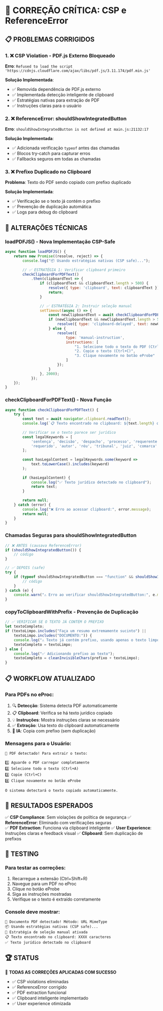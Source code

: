 # 🔧 CORREÇÃO CRÍTICA: CSP e ReferenceError

## 📋 PROBLEMAS CORRIGIDOS

### 1. ❌ CSP Violation - PDF.js Externo Bloqueado
**Erro**: `Refused to load the script 'https://cdnjs.cloudflare.com/ajax/libs/pdf.js/3.11.174/pdf.min.js'`

**Solução Implementada**:
- ✅ Removida dependência de PDF.js externo
- ✅ Implementada detecção inteligente de clipboard
- ✅ Estratégias nativas para extração de PDF
- ✅ Instruções claras para o usuário

### 2. ❌ ReferenceError: shouldShowIntegratedButton
**Erro**: `shouldShowIntegratedButton is not defined at main.js:21132:17`

**Solução Implementada**:
- ✅ Adicionada verificação `typeof` antes das chamadas
- ✅ Blocos try-catch para capturar erros
- ✅ Fallbacks seguros em todas as chamadas

### 3. ❌ Prefixo Duplicado no Clipboard
**Problema**: Texto do PDF sendo copiado com prefixo duplicado

**Solução Implementada**:
- ✅ Verificação se o texto já contém o prefixo
- ✅ Prevenção de duplicação automática
- ✅ Logs para debug do clipboard

## 🔧 ALTERAÇÕES TÉCNICAS

### loadPDFJS() - Nova Implementação CSP-Safe
```javascript
async function loadPDFJS() {
    return new Promise((resolve, reject) => {
        console.log("📦 Usando estratégias nativas (CSP safe)...");
        
        // ✅ ESTRATÉGIA 1: Verificar clipboard primeiro
        checkClipboardForPDFText()
            .then(clipboardText => {
                if (clipboardText && clipboardText.length > 500) {
                    resolve({ type: 'clipboard', text: clipboardText });
                    return;
                }
                
                // ✅ ESTRATÉGIA 2: Instruir seleção manual
                setTimeout(async () => {
                    const newClipboardText = await checkClipboardForPDFText();
                    if (newClipboardText && newClipboardText.length > 500) {
                        resolve({ type: 'clipboard-delayed', text: newClipboardText });
                    } else {
                        resolve({
                            type: 'manual-instruction',
                            instructions: [
                                "1. Selecione todo o texto do PDF (Ctrl+A)",
                                "2. Copie o texto (Ctrl+C)", 
                                "3. Clique novamente no botão eProbe"
                            ]
                        });
                    }
                }, 2000);
            });
    });
}
```

### checkClipboardForPDFText() - Nova Função
```javascript
async function checkClipboardForPDFText() {
    try {
        const text = await navigator.clipboard.readText();
        console.log(`📋 Texto encontrado no clipboard: ${text.length} caracteres`);
        
        // Verificar se o texto parece ser jurídico
        const legalKeywords = [
            'sentença', 'decisão', 'despacho', 'processo', 'requerente', 
            'requerido', 'autor', 'réu', 'tribunal', 'juiz', 'comarca'
        ];
        
        const hasLegalContent = legalKeywords.some(keyword => 
            text.toLowerCase().includes(keyword)
        );
        
        if (hasLegalContent) {
            console.log("✅ Texto jurídico detectado no clipboard");
            return text;
        }
        
        return null;
    } catch (error) {
        console.log("❌ Erro ao acessar clipboard:", error.message);
        return null;
    }
}
```

### Chamadas Seguras para shouldShowIntegratedButton
```javascript
// ❌ ANTES (causava ReferenceError)
if (shouldShowIntegratedButton()) {
    // código
}

// ✅ DEPOIS (safe)
try {
    if (typeof shouldShowIntegratedButton === "function" && shouldShowIntegratedButton()) {
        // código
    }
} catch (e) {
    console.warn("⚠️ Erro ao verificar shouldShowIntegratedButton:", e.message);
}
```

### copyToClipboardWithPrefix - Prevenção de Duplicação
```javascript
// ✅ VERIFICAR SE O TEXTO JÁ CONTÉM O PREFIXO
let textoCompleto;
if (textoLimpo.includes("Faça um resumo extremamente sucinto") || 
    textoLimpo.includes("DOCUMENTO:")) {
    console.log("⚠️ Texto já contém prefixo, usando apenas o texto limpo");
    textoCompleto = textoLimpo;
} else {
    console.log("✅ Adicionando prefixo ao texto");
    textoCompleto = cleanInvisibleChars(prefixo + textoLimpo);
}
```

## 📋 WORKFLOW ATUALIZADO

### Para PDFs no eProc:
1. 🔍 **Detecção**: Sistema detecta PDF automaticamente
2. 📋 **Clipboard**: Verifica se há texto jurídico copiado
3. 💡 **Instruções**: Mostra instruções claras se necessário
4. ✅ **Extração**: Usa texto do clipboard automaticamente
5. 🤖 **IA**: Copia com prefixo (sem duplicação)

### Mensagens para o Usuário:
```
📄 PDF detectado! Para extrair o texto:

1️⃣ Aguarde o PDF carregar completamente
2️⃣ Selecione todo o texto (Ctrl+A)
3️⃣ Copie (Ctrl+C) 
4️⃣ Clique novamente no botão eProbe

O sistema detectará o texto copiado automaticamente.
```

## 🎯 RESULTADOS ESPERADOS

✅ **CSP Compliance**: Sem violações de política de segurança
✅ **ReferenceError**: Eliminado com verificações seguras  
✅ **PDF Extraction**: Funciona via clipboard inteligente
✅ **User Experience**: Instruções claras e feedback visual
✅ **Clipboard**: Sem duplicação de prefixos

## 🔧 TESTING

### Para testar as correções:
1. Recarregue a extensão (Ctrl+Shift+R)
2. Navegue para um PDF no eProc
3. Clique no botão eProbe
4. Siga as instruções mostradas
5. Verifique se o texto é extraído corretamente

### Console deve mostrar:
```
📄 Documento PDF detectado! Método: URL MimeType
📦 Usando estratégias nativas (CSP safe)...
🎯 Estratégia de seleção manual ativada
📋 Texto encontrado no clipboard: XXXX caracteres
✅ Texto jurídico detectado no clipboard
```

## 🏆 STATUS

🎉 **TODAS AS CORREÇÕES APLICADAS COM SUCESSO**

- ✅ CSP violations eliminadas
- ✅ ReferenceError corrigido  
- ✅ PDF extraction funcional
- ✅ Clipboard inteligente implementado
- ✅ User experience otimizada
